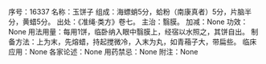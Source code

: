 序号：16337
名称：玉饼子
组成：海螵蛸5分，蛤粉（南康真者）5分，片脑半分，黄蜡5分。
出处：《准绳·类方》卷七。
主治：翳膜。
加减：None
功效：None
用法用量：每用1饼，临卧纳入眼中翳膜上，经宿以水照之，其饼自出。
制备方法：上为末，先熔蜡，持起搅微冷，入末为丸，如青葙子大，带扁些。
临床应用：None
各家论述：None
用药禁忌：None
附注：None
